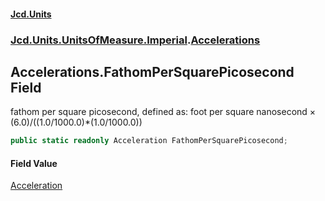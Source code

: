 #### [Jcd.Units](index.md 'index')
### [Jcd.Units.UnitsOfMeasure.Imperial](Jcd.Units.UnitsOfMeasure.Imperial.md 'Jcd.Units.UnitsOfMeasure.Imperial').[Accelerations](Accelerations.md 'Jcd.Units.UnitsOfMeasure.Imperial.Accelerations')

## Accelerations.FathomPerSquarePicosecond Field

fathom per square picosecond, defined as: foot per square nanosecond × (6.0)/((1.0/1000.0)*(1.0/1000.0))

```csharp
public static readonly Acceleration FathomPerSquarePicosecond;
```

#### Field Value
[Acceleration](Acceleration.md 'Jcd.Units.UnitTypes.Acceleration')